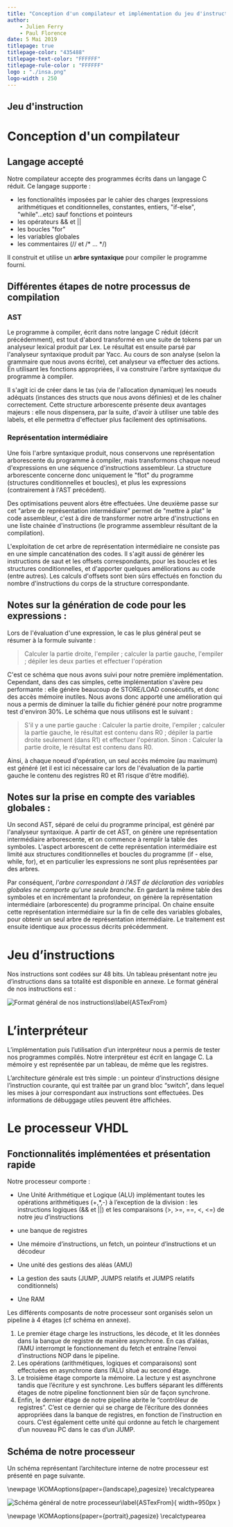 ```yaml
---
title: "Conception d'un compilateur et implémentation du jeu d'instruction en VHDL"
author: 
	- Julien Ferry
	- Paul Florence
date: 5 Mai 2019
titlepage: true
titlepage-color: "435488"
titlepage-text-color: "FFFFFF"
titlepage-rule-color : "FFFFFF"
logo : "./insa.png"
logo-width : 250
---
```


## Jeu d'instruction

# Conception d'un compilateur

## Langage accepté

Notre compilateur accepte des programmes écrits dans un langage C réduit. Ce langage supporte :

* les fonctionalités imposées par le cahier des charges (expressions arithmétiques et conditionnelles, constantes, entiers, "if-else", "while"...etc) sauf fonctions et pointeurs
* les opérateurs && et ||
* les boucles "for"
* les variables globales
* les commentaires (// et /* ... */)

Il construit et utilise un **arbre syntaxique** pour compiler le programme fourni.

## Différentes étapes de notre processus de compilation

### AST

Le programme à compiler, écrit dans notre langage C réduit (décrit précédemment), est tout d'abord transformé en une suite de tokens par un analyseur lexical produit par Lex. Le résultat est ensuite parsé  par l'analyseur syntaxique produit par Yacc. Au cours de son analyse (selon la grammaire que nous avons écrite), cet analyseur va effectuer des actions. En utilisant les fonctions appropriées, il va construire l'arbre syntaxique du programme à compiler. 

Il s'agit ici de créer dans le tas (via de l'allocation dynamique) les noeuds adéquats (instances des structs que nous avons définies) et de les chaîner correctement. Cette structure arborescente présente deux avantages majeurs : elle nous dispensera, par la suite, d'avoir à utiliser une table des labels, et elle permettra d'effectuer plus facilement des optimisations. 

<!--- ![Extrait d'un programme à compiler\label{ASTexFrom}](./pictures/screenshot_ast_bis.png) --->

<!--- ![AST correspondant construit (et affiché dans la console) \label{ASTex}](./pictures/screenshot_ast_bis_1.png) --->

### Représentation intermédiaire

Une fois l'arbre syntaxique produit, nous conservons une représentation arborescente du programme à compiler, mais transformons chaque noeud d'expressions en une séquence d'instructions assembleur. La structure arborescente concerne donc uniquement le "flot" du programme (structures conditionnelles et boucles), et plus les expressions (contrairement à l'AST précédent). 

Des optimisations peuvent alors être effectuées. Une deuxième passe sur cet "arbre de représentation intermédiaire" permet de "mettre à plat" le code assembleur, c'est à dire de transformer notre arbre d'instructions en une liste chainée d'instructions (le programme assembleur résultant de la compilation).

<!--- ![Arbre de représentation intermédiaire correspondant à l'AST de la figure 2\label{IRTex}](./pictures/screenshot_irt.png) --->

L'exploitation de cet arbre de représentation intermédiaire ne consiste pas en une simple cancaténation des codes. Il s'agit aussi de générer les instructions de saut et les offsets correspondants, pour les boucles et les structures conditionnelles, et d'apporter quelques améliorations au code (entre autres). Les calculs d'offsets sont bien sûrs effectués en fonction du nombre d'instructions du corps de la structure correspondante.

## Notes sur la génération de code pour les expressions :

Lors de l'évaluation d'une expression, le cas le plus général peut se résumer à la formule suivante : 

>Calculer la partie droite, l'empiler ; calculer la partie gauche, l'empiler ; dépiler les deux parties et effectuer l'opération

C'est ce schéma que nous avons suivi pour notre première implémentation. Cependant, dans des cas simples, cette implémentation s'avère peu performante : elle génère beaucoup de STORE/LOAD consécutifs, et donc des accès mémoire inutiles. Nous avons donc apporté une amélioration qui nous a permis de diminuer la taille du fichier généré pour notre programme test d'environ 30%.
Le schéma que nous utilisons est le suivant :

>S'il y a une partie gauche :
>Calculer la partie droite, l'empiler ; calculer la partie gauche, le résultat est contenu dans R0 ; dépiler la partie droite seulement (dans R1) et effectuer l'opération.
>Sinon :
>Calculer la partie droite, le résultat est contenu dans R0.

Ainsi, à chaque noeud d'opération, un seul accès mémoire (au maximum) est généré (et il est ici nécessaire car lors de l'évaluation de la partie gauche le contenu des registres R0 et R1 risque d'être modifié).

## Notes sur la prise en compte des variables globales :

Un second AST, séparé de celui du programme principal, est généré par l'analyseur syntaxique. A partir de cet AST, on génère une représentation intermédiaire arborescente, et on commence à remplir la table des symboles. L'aspect arborescent de cette représentation intermédiaire est limité aux structures conditionnelles et boucles du programme (if - else, while, for), et en particulier les expressions ne sont plus représentées par des arbres. 

Par conséquent, *l'arbre correspondant à l'AST de déclaration des variables globales ne comporte qu'une seule branche*. En gardant la même table des symboles et en incrémentant la profondeur, on génère la représentation intermédiaire (arborescente) du programme principal. On chaine ensuite cette représentation intermédiaire sur la fin de celle des variables globales, pour obtenir un seul arbre de représentation intermédiaire. Le traitement est ensuite identique aux processus décrits précédemment.

# Jeu d’instructions

Nos instructions sont codées sur 48 bits.
Un tableau présentant notre jeu d’instructions dans sa totalité est disponible en annexe.
Le format général de nos instructions est :

![Format général de nos instructions\label{ASTexFrom}](./pictures/instruction_format.png)

# L’interpréteur

L’implémentation puis l’utilisation d’un interpréteur nous a permis de tester nos programmes compilés. Notre interpréteur est écrit en langage C. La mémoire y est représentée par un tableau, de même que les registres. 

L’architecture générale est très simple : un pointeur d’instructions désigne l’instruction courante, qui est traitée par un grand bloc “switch”, dans lequel les mises à jour correspondant aux instructions sont effectuées. Des informations de débuggage utiles peuvent être affichées.

# Le processeur VHDL

## Fonctionnalités implémentées et présentation rapide

Notre processeur comporte :

* Une Unité Arithmétique et Logique (ALU) implémentant toutes les opérations arithmétiques (+,*,-) à l’exception de la division : les instructions logiques (&& et ||) et les comparaisons (>, >=, ==, <, <=) de notre jeu d’instructions

* une banque de registres

* Une mémoire d’instructions, un fetch, un pointeur d’instructions et un décodeur

* Une unité des gestions des aléas (AMU) 

* La gestion des sauts (JUMP, JUMPS relatifs et JUMPS relatifs conditionnels)

* Une RAM

Les différents composants de notre processeur sont organisés selon un pipeline à 4 étages (cf schéma en annexe).

1. Le premier étage charge les instructions, les décode, et lit les données dans la banque de registre de manière asynchrone. En cas d’aléas, l’AMU interrompt le fonctionnement du fetch et entraîne l’envoi d’instructions NOP dans le pipeline.
2. Les opérations (arithmétiques, logiques et comparaisons) sont effectuées en asynchrone dans l’ALU situé au second étage.
3. Le troisième étage comporte la mémoire. La lecture y est asynchrone tandis que l’écriture y est synchrone.
Les buffers séparant les différents étages de notre pipeline fonctionnent bien sûr de façon synchrone.
4. Enfin, le dernier étage de notre pipeline abrite le “contrôleur de registres”. C’est ce dernier qui se charge de l’écriture des données appropriées dans la banque de registres, en fonction de l’instruction en cours. C’est également cette unité qui ordonne au fetch le chargement d’un nouveau PC dans le cas d’un JUMP.

## Schéma de notre processeur

Un schéma représentant l’architecture interne de notre processeur est présenté en page suivante.

\newpage
\KOMAoptions{paper={landscape},pagesize}
\recalctypearea

![Schéma général de notre processeur\label{ASTexFrom}](./pictures/processeur.png){ width=950px }

\newpage
\KOMAoptions{paper={portrait},pagesize}
\recalctypearea

